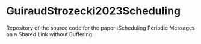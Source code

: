 # GuiraudStrozecki2023Scheduling
Repository of the source code for the paper :Scheduling Periodic Messages on a Shared Link without Buffering
